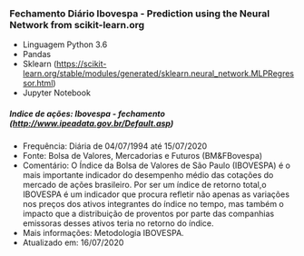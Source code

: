 ### Fechamento Diário Ibovespa - Prediction using the Neural Network from scikit-learn.org
- Linguagem Python 3.6
- Pandas
- Sklearn (https://scikit-learn.org/stable/modules/generated/sklearn.neural_network.MLPRegressor.html)
- Jupyter Notebook

##### Indice de ações: Ibovespa - fechamento (http://www.ipeadata.gov.br/Default.asp)
- Frequência: Diária de 04/07/1994 até 15/07/2020
- Fonte: Bolsa de Valores, Mercadorias e Futuros (BM&FBovespa)
- Comentário: O Índice da Bolsa de Valores de São Paulo (IBOVESPA) é o mais importante indicador do desempenho médio das cotações do mercado de ações brasileiro. 
  Por ser um índice de retorno total,o IBOVESPA é um indicador que procura refletir não apenas as variações nos preços dos ativos integrantes do índice no tempo,
  mas também o impacto que a distribuição de proventos por parte das companhias emissoras desses ativos teria no retorno do índice.
- Mais informações: Metodologia IBOVESPA.
- Atualizado em: 16/07/2020
